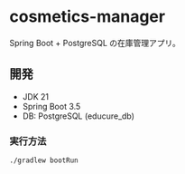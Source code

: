 # cosmetics-manager
Spring Boot + PostgreSQL の在庫管理アプリ。

## 開発
- JDK 21
- Spring Boot 3.5
- DB: PostgreSQL (educure_db)

### 実行方法
```bash
./gradlew bootRun
